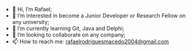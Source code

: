 - 👋 Hi, I’m Rafael;
- 👀 I’m interested in become a Junior Developer or Research Fellow on any university;
- 🌱 I’m currently learning Git, Java and Delphi;
- 💞️ I’m looking to collaborate on any company;
- 📫 How to reach me: rafaelrodriguesmacedo2004@gmail.com

<!---
Rafa2203/Rafa2203 is a ✨ special ✨ repository because its `README.md` (this file) appears on your GitHub profile.
You can click the Preview link to take a look at your changes.
--->
